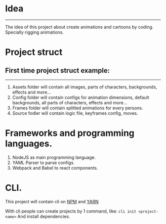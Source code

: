 # Idea
***
  The idea of this project about create animations and cartoons by coding. Specially rigging animations.
# Project struct
## First time project struct example:
  ---
  1. Assets folder will contain all images, parts of characters, backgrounds, effects and more...
  2. Config folder will contain configs for animation dimensions, default backgrounds, all parts of characters, effects and more...
  3. Frames folder will contain splitted animations for every persons.
  4. Source fodler will contain logic file, keyframes config, moves.
# Frameworks and programming languages.
  1. NodeJS as main programming language.
  2. YAML Parser to parse configs.
  3. Webpack and Babel to react components.

# CLI.
  This project will contain cli on [NPM](https://npmjs.org) and [YARN](https://yarnpkg.com)

  With cli people can create projects by 1 command, like: `cli init <project-name>`
  And install dependencies.
